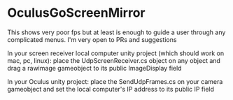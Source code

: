 # OculusGoScreenMirror


This shows very poor fps but at least is enough to guide a user through any complicated menus. I'm very open to PRs and suggestions

In your screen receiver local computer unity project (which should work on mac, pc, linux): place the UdpScreenReceiver.cs object on any object and drag a rawimage gameobject to its public ImageDisplay field

In your Oculus unity project: place the SendUdpFrames.cs on your camera gameobject and set the local computer's IP address to its public IP field
